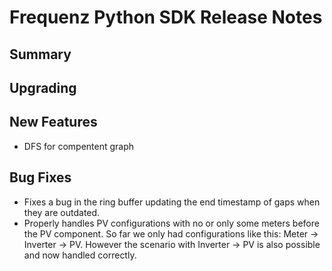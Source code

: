 # Frequenz Python SDK Release Notes

## Summary

<!-- Here goes a general summary of what this release is about -->

## Upgrading

<!-- Here goes notes on how to upgrade from previous versions, including deprecations and what they should be replaced with -->

## New Features

- DFS for compentent graph

## Bug Fixes

- Fixes a bug in the ring buffer updating the end timestamp of gaps when they are outdated.
- Properly handles PV configurations with no or only some meters before the PV
  component.
  So far we only had configurations like this: Meter -> Inverter -> PV. However
  the scenario with Inverter -> PV is also possible and now handled correctly.
